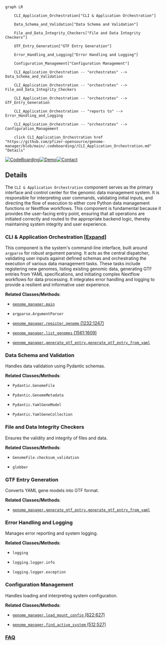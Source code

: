 ```mermaid

graph LR

    CLI_Application_Orchestration["CLI & Application Orchestration"]

    Data_Schema_and_Validation["Data Schema and Validation"]

    File_and_Data_Integrity_Checkers["File and Data Integrity Checkers"]

    GTF_Entry_Generation["GTF Entry Generation"]

    Error_Handling_and_Logging["Error Handling and Logging"]

    Configuration_Management["Configuration Management"]

    CLI_Application_Orchestration -- "orchestrates" --> Data_Schema_and_Validation

    CLI_Application_Orchestration -- "orchestrates" --> File_and_Data_Integrity_Checkers

    CLI_Application_Orchestration -- "orchestrates" --> GTF_Entry_Generation

    CLI_Application_Orchestration -- "reports to" --> Error_Handling_and_Logging

    CLI_Application_Orchestration -- "orchestrates" --> Configuration_Management

    click CLI_Application_Orchestration href "https://github.com/pfizer-opensource/genome-manager/blob/main/.codeboarding//CLI_Application_Orchestration.md" "Details"

```



[![CodeBoarding](https://img.shields.io/badge/Generated%20by-CodeBoarding-9cf?style=flat-square)](https://github.com/CodeBoarding/GeneratedOnBoardings)[![Demo](https://img.shields.io/badge/Try%20our-Demo-blue?style=flat-square)](https://www.codeboarding.org/demo)[![Contact](https://img.shields.io/badge/Contact%20us%20-%20contact@codeboarding.org-lightgrey?style=flat-square)](mailto:contact@codeboarding.org)



## Details



The `CLI & Application Orchestration` component serves as the primary interface and control center for the genomic data management system. It is responsible for interpreting user commands, validating initial inputs, and directing the flow of execution to either core Python data management functions or Nextflow workflows. This component is fundamental because it provides the user-facing entry point, ensuring that all operations are initiated correctly and routed to the appropriate backend logic, thereby maintaining system integrity and user experience.



### CLI & Application Orchestration [[Expand]](./CLI_Application_Orchestration.md)

This component is the system's command-line interface, built around `argparse` for robust argument parsing. It acts as the central dispatcher, validating user inputs against defined schemas and orchestrating the execution of various data management tasks. These tasks include registering new genomes, listing existing genomic data, generating GTF entries from YAML specifications, and initiating complex Nextflow workflows for data processing. It integrates error handling and logging to provide a resilient and informative user experience.





**Related Classes/Methods**:



- <a href="https://github.com/pfizer-opensource/genome-manager/blob/main/genome_manager/genome_manager.py" target="_blank" rel="noopener noreferrer">`genome_manager.main`</a>

- `argparse.ArgumentParser`

- <a href="https://github.com/pfizer-opensource/genome-manager/blob/main/genome_manager/genome_manager.py#L1232-L1247" target="_blank" rel="noopener noreferrer">`genome_manager.register_genome` (1232:1247)</a>

- <a href="https://github.com/pfizer-opensource/genome-manager/blob/main/genome_manager/genome_manager.py#L1561-L1609" target="_blank" rel="noopener noreferrer">`genome_manager.list_genomes` (1561:1609)</a>

- <a href="https://github.com/pfizer-opensource/genome-manager/blob/main/genome_manager/generate_gtf_entry.py" target="_blank" rel="noopener noreferrer">`genome_manager.generate_gtf_entry.generate_gtf_entry_from_yaml`</a>





### Data Schema and Validation

Handles data validation using Pydantic schemas.





**Related Classes/Methods**:



- `Pydantic.GenomeFile`

- `Pydantic.GenomeMetadata`

- `Pydantic.YamlGeneModel`

- `Pydantic.YamlGeneCollection`





### File and Data Integrity Checkers

Ensures the validity and integrity of files and data.





**Related Classes/Methods**:



- `GenomeFile.checksum_validation`

- `globber`





### GTF Entry Generation

Converts YAML gene models into GTF format.





**Related Classes/Methods**:



- <a href="https://github.com/pfizer-opensource/genome-manager/blob/main/genome_manager/generate_gtf_entry.py" target="_blank" rel="noopener noreferrer">`genome_manager.generate_gtf_entry.generate_gtf_entry_from_yaml`</a>





### Error Handling and Logging

Manages error reporting and system logging.





**Related Classes/Methods**:



- `logging`

- `logging.logger.info`

- `logging.logger.exception`





### Configuration Management

Handles loading and interpreting system configuration.





**Related Classes/Methods**:



- <a href="https://github.com/pfizer-opensource/genome-manager/blob/main/genome_manager/genome_manager.py#L622-L627" target="_blank" rel="noopener noreferrer">`genome_manager.load_mount_config` (622:627)</a>

- <a href="https://github.com/pfizer-opensource/genome-manager/blob/main/genome_manager/genome_manager.py#L512-L527" target="_blank" rel="noopener noreferrer">`genome_manager.find_active_system` (512:527)</a>









### [FAQ](https://github.com/CodeBoarding/GeneratedOnBoardings/tree/main?tab=readme-ov-file#faq)